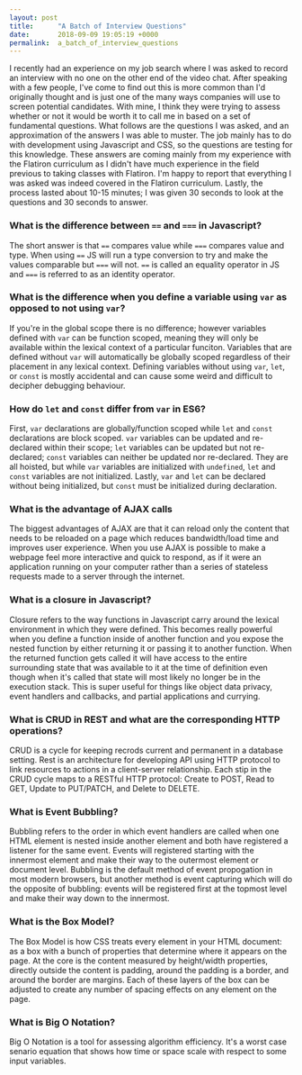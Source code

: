 ```yaml
---
layout: post
title:      "A Batch of Interview Questions"
date:       2018-09-09 19:05:19 +0000
permalink:  a_batch_of_interview_questions
---
```



I recently had an experience on my job search where I was asked to record an interview with no one on the other end of the video chat.  After speaking with a few people, I've come to find out this is more common than I'd originally thought and is just one of the many ways companies will use to screen potential candidates.  With mine, I think they were trying to assess whether or not it would be worth it to call me in based on a set of fundamental questions.  What follows are the questions I was asked, and an approximation of the answers I was able to muster.  The job mainly has to do with development using Javascript and CSS, so the questions are testing for this knowledge.  These answers are coming mainly from my experience with the Flatiron curriculum as I didn't have much experience in the field previous to taking classes with Flatiron.  I'm happy to report that everything I was asked was indeed covered in the Flatiron curriculum.  Lastly, the process lasted about 10-15 minutes; I was given 30 seconds to look at the questions and 30 seconds to answer.

### What is the difference between `==` and `===` in Javascript?

The short answer is that `==` compares value while `===` compares value and type.  When using `==` JS will run a type conversion to try and make the values comparable but `===` will not.  `==` is called an equality operator in JS and `===` is referred to as an identity operator.

### What is the difference when you define a variable using `var` as opposed to not using `var`?

If you're in the global scope there is no difference; however variables defined with `var` can be function scoped, meaning they will only be available within the lexical context of a particular funciton.  Variables that are defined without `var` will automatically be globally scoped regardless of their placement in any lexical context.  Defining variables without using `var`, `let`, or `const` is mostly accidental and can cause some weird and difficult to decipher debugging behaviour.

### How do `let` and `const` differ from `var` in ES6?

First, `var` declarations are globally/function scoped while `let` and `const` declarations are block scoped.  `var` variables can be updated and re-declared within their scope; `let` variables can be updated but not re-declared; `const` variables can neither be updated nor re-declared.  They are all hoisted, but while `var` variables are initialized with `undefined`, `let` and `const` variables are not initialized.  Lastly, `var` and `let` can be declared without being initialized, but `const` must be initialized during declaration.

### What is the advantage of AJAX calls

The biggest advantages of AJAX are that it can reload only the content that needs to be reloaded on a page which reduces bandwidth/load time and improves user experience.  When you use AJAX is possible to make a webpage feel more interactive and quick to respond, as if it were an application running on your computer rather than a series of stateless requests made to a server through the internet.

### What is a closure in Javascript?

Closure refers to the way functions in Javascript carry around the lexical environment in which they were defined.  This becomes really powerful when you define a function inside of another function and you expose the nested function by either returning it or passing it to another function.  When the returned function gets called it will have access to the entire surrounding state that was available to it at the time of definition even though when it's called that state will most likely no longer be in the execution stack.  This is super useful for things like object data privacy, event handlers and callbacks, and partial applications and currying. 

### What is CRUD in REST and what are the corresponding HTTP operations?

CRUD is a cycle for keeping recrods current and permanent in a database setting.  Rest is an architecture for developing API using HTTP protocol to link resources to actions in a client-server relationship.  Each stip in the CRUD cycle maps to a RESTful HTTP protocol: Create to POST, Read to GET, Update to PUT/PATCH, and Delete to DELETE.

### What is Event Bubbling?

Bubbling refers to the order in which event handlers are called when one HTML element is nested inside another element and both have registered a listener for the same event.  Events will registered starting with the innermost element and make their way to the outermost element or document level.  Bubbling is the default method of event propogation in most modern browsers, but another method is event capturing which will do the opposite of bubbling: events will be registered first at the topmost level and make their way down to the innermost.

### What is the Box Model?

The Box Model is how CSS treats every element in your HTML document: as a box with a bunch of properties that determine where it appears on the page.  At the core is the content measured by height/width properties, directly outside the content is padding, around the padding is a border, and around the border are margins.  Each of these layers of the box can be adjusted to create any number of spacing effects on any element on the page.

### What is Big O Notation?

Big O Notation is a tool for assessing algorithm efficiency.  It's a worst case senario equation that shows how time or space scale with respect to some input variables.
